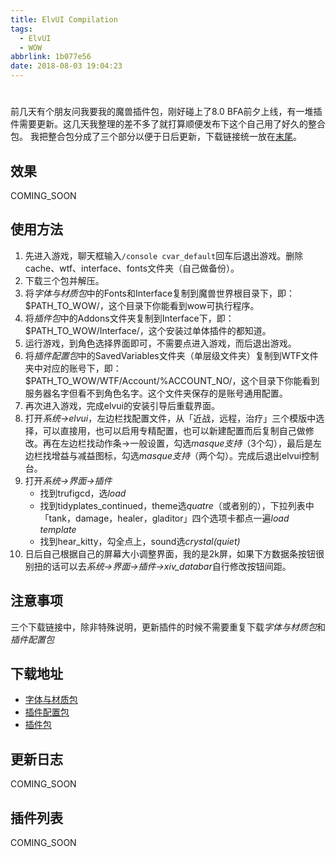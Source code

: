 ```yaml
---
title: ElvUI Compilation
tags:
  - ElvUI
  - WOW
abbrlink: 1b077e56
date: 2018-08-03 19:04:23
---
```

#

前几天有个朋友问我要我的魔兽插件包，刚好碰上了8.0 BFA前夕上线，有一堆插件需要更新。这几天我整理的差不多了就打算顺便发布下这个自己用了好久的整合包。
我把整合包分成了三个部分以便于日后更新，下载链接统一放在[末尾](#下载地址)。

## 效果

COMING_SOON

## 使用方法

1. 先进入游戏，聊天框输入`/console cvar_default`回车后退出游戏。删除cache、wtf、interface、fonts文件夹（自己做备份）。
2. 下载三个包并解压。
3. 将*字体与材质包*中的Fonts和Interface复制到魔兽世界根目录下，即：$PATH_TO_WOW/，这个目录下你能看到wow可执行程序。
4. 将*插件包*中的Addons文件夹复制到Interface下，即：$PATH_TO_WOW/Interface/，这个安装过单体插件的都知道。
5. 运行游戏，到角色选择界面即可，不需要点进入游戏，而后退出游戏。
6. 将*插件配置包*中的SavedVariables文件夹（单层级文件夹）复制到WTF文件夹中对应的账号下，即：$PATH_TO_WOW/WTF/Account/%ACCOUNT_NO/，这个目录下你能看到服务器名字但看不到角色名字。这个文件夹保存的是账号通用配置。
7. 再次进入游戏，完成elvui的安装引导后重载界面。
8. 打开*系统->elvui*，左边栏找配置文件，从「近战，远程，治疗」三个模版中选择，可以直接用，也可以启用专精配置，也可以新建配置而后复制自己做修改。再在左边栏找动作条->一般设置，勾选*masque支持*（3个勾），最后是左边栏找增益与减益图标，勾选*masque支持*（两个勾）。完成后退出elvui控制台。
9. 打开*系统->界面->插件*
    * 找到trufigcd，选*load*
    * 找到tidyplates_continued，theme选*quatre*（或者别的），下拉列表中「tank，damage，healer，gladitor」四个选项卡都点一遍*load template*
    * 找到hear_kitty，勾全点上，sound选*crystal(quiet)*
10. 日后自己根据自己的屏幕大小调整界面，我的是2k屏，如果下方数据条按钮很别扭的话可以去*系统->界面->插件->xiv_databar*自行修改按钮间距。

## 注意事项

三个下载链接中，除非特殊说明，更新插件的时候不需要重复下载*字体与材质包*和*插件配置包*

## 下载地址

* [字体与材质包](https://dl.someblu.com/World%20of%20Warcraft.zip)
* [插件配置包](https://dl.someblu.com/SavedVariables.zip)
* [插件包](https://dl.someblu.com/Interface.zip)

## 更新日志

COMING_SOON

## 插件列表

COMING_SOON
